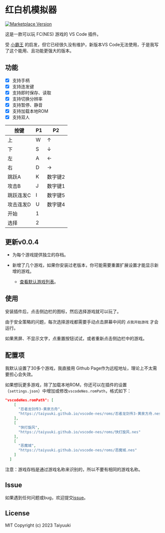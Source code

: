 # 红白机模拟器

<a href="https://marketplace.visualstudio.com/items?itemName=taiyuuki.vscode-nes">
<img alt="Marketplace Version" src="https://img.shields.io/visual-studio-marketplace/v/taiyuuki.vscode-nes?color=%0eb0c9&label=Marketplace&logo=visual%20studio%20code"></a>

这是一款可以玩 FC(NES) 游戏的 VS Code 插件。

受 [小霸王](https://marketplace.visualstudio.com/items?itemName=gamedilong.anes) 的启发，但它已经很久没有维护，新版本VS Code无法使用，于是我写了这个能用、且功能更强大的版本。

## 功能

- [x] 支持手柄
- [x] 支持连发键
- [x] 支持即时保存、读取
- [x] 支持切换分辨率
- [x] 支持暂停、静音
- [x] 支持加载本地ROM
- [x] 支持双人

| 按键      | P1   | P2      |
| --------- | ---- | ------- |
| 上        | W    | ↑       |
| 下        | S    | ↓       |
| 左        | A    | ←       |
| 右        | D    | →       |
| 跳跃A     | K    | 数字键2 |
| 攻击B     | J    | 数字键1 |
| 跳跃连发C | I    | 数字键5 |
| 攻击连发D | U    | 数字键4 |
| 开始      | 1    |         |
| 选择      | 2    |         |

## 更新v0.0.4 

- 为每个游戏提供独立的存档。

- 新增了几个游戏，如果你安装过老版本，你可能需要重置扩展设置才能显示新增的游戏。

  - [查看默认游戏列表](https://github.com/taiyuuki/vscode-nes/blob/main/package.json#L90)。


## 使用

安装插件后，点击侧边栏的图标，然后选择游戏就可以玩了。

由于安全策略的问题，每次选择游戏都需要手动点击屏幕中间的 `点我开始游戏` 才会运行。

如果黑屏、不显示文字，点重置按钮试试，或者重新点击侧边栏中的游戏。

## 配置项

我默认设置了30多个游戏，我直接用 Github Page作为远程地址，理论上不太需要担心会失效。

如果想玩更多游戏，除了加载本地ROM，你还可以在插件的设置（`settings.json`）中增加或修改`vscodeNes.romPath`，格式如下：

```json
"vscodeNes.romPath": [
    [
      "忍者龙剑传3-黄泉方舟",
      "https://taiyuuki.github.io/vscode-nes/roms/忍者龙剑传3-黄泉方舟.nes"
    ],
    [
      "快打旋风",
      "https://taiyuuki.github.io/vscode-nes/roms/快打旋风.nes"
    ],
    [
      "恶魔城",
      "https://taiyuuki.github.io/vscode-nes/roms/恶魔城.nes"
    ]
  ]
```

注意：游戏存档是通过游戏名称来识别的，所以不要有相同的游戏名称。

## Issue

如果遇到任何问题或bug，欢迎提交[issue](https://github.com/taiyuuki/vscode-nes/issues)。

## License

MIT Copyright (c) 2023 Taiyuuki